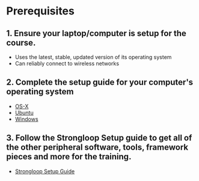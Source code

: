 # Prerequisites

## 1. Ensure your laptop/computer is setup for the course.

  - Uses the latest, stable, updated version of its operating system
  - Can reliably connect to wireless networks

## 2. Complete the setup guide for your computer's operating system

  - [OS-X](/OS-X/terminal.md)
  - [Ubuntu](/Ubuntu/terminal.md)
  - [Windows](/Windows/terminal.md)

## 3. Follow the Strongloop Setup guide to get all of the other peripheral software, tools, framework pieces and more for the training.

  - [Strongloop Setup Guide](https://strongloop.com/node-js/training/prerequisites/)